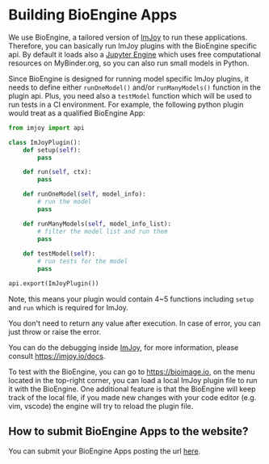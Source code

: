 # Building BioEngine Apps

We use BioEngine, a tailored version of [ImJoy](https://imjoy.io) to run these applications. Therefore, you can basically run ImJoy plugins with the BioEngine specific api. By default it loads also a [Jupyter Engine](https://github.com/imjoy-team/jupyter-engine-manager) which uses free computational resources on MyBinder.org, so you can also run small models in Python. 

Since BioEngine is designed for running model specific ImJoy plugins, it needs to define either `runOneModel()` and/or `runManyModels()` function in the plugin api. Plus, you need also a `testModel` function which will be used to run tests in a CI environment. For example, the following python plugin would treat as a qualified BioEngine App:

```python
from imjoy import api

class ImJoyPlugin():
    def setup(self):
        pass

    def run(self, ctx):
        pass

    def runOneModel(self, model_info):
        # run the model
        pass

    def runManyModels(self, model_info_list):
        # filter the model list and run them
        pass
    
    def testModel(self):
        # run tests for the model
        pass

api.export(ImJoyPlugin())
```

Note, this means your plugin would contain 4~5 functions including `setup` and `run` which is required for ImJoy.

You don't need to return any value after execution. In case of error, you can just throw or raise the error.

You can do the debugging inside [ImJoy](https://imjoy.io), for more information, please consult https://imjoy.io/docs.

To test with the BioEngine, you can go to https://bioimage.io, on the menu located in the top-right corner, you can load a local ImJoy plugin file to run it with the BioEngine. One additional feature is that the BioEngine will keep track of the local file, if you made new changes with your code editor (e.g. vim, vscode) the engine will try to reload the plugin file. 

## How to submit BioEngine Apps to the website?

You can submit your BioEngine Apps posting the url [here](https://github.com/bioimage-io/bioimage-io-models/issues/26).
